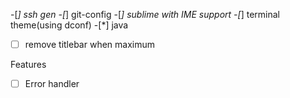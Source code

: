 
-[*] ssh gen
-[*] git-config
-[*] sublime with IME support
-[*] terminal theme(using dconf)
-[*] java
-[ ] remove titlebar when maximum


Features
-[ ] Error handler




